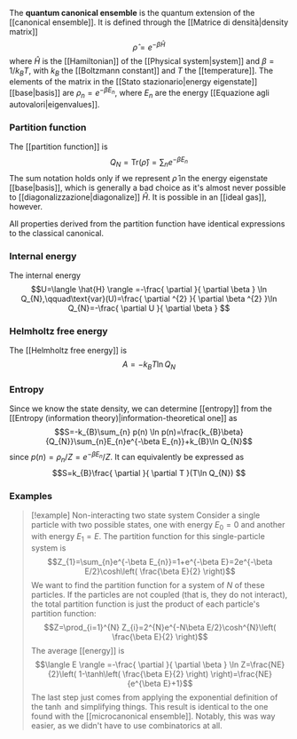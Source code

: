 The **quantum canonical ensemble** is the quantum extension of the [[canonical ensemble]]. It is defined through the [[Matrice di densità|density matrix]]
$$\hat{\rho}=e^{-\beta \hat{H}}$$
where $\hat{H}$ is the [[Hamiltonian]] of the [[Physical system|system]] and $\beta=1/k_{B}T$, with $k_{B}$ the [[Boltzmann constant]] and $T$ the [[temperature]]. The elements of the matrix in the [[Stato stazionario|energy eigenstate]] [[base|basis]] are $\rho_{n}=e^{-\beta E_{n}}$, where $E_{n}$ are the energy [[Equazione agli autovalori|eigenvalues]].
### Partition function
The [[partition function]] is
$$Q_{N}=\text{Tr}(\hat{\rho})=\sum_{n}e^{-\beta E_{n}}$$
The sum notation holds only if we represent $\hat{\rho}$ in the energy eigenstate [[base|basis]], which is generally a bad choice as it's almost never possible to [[diagonalizzazione|diagonalize]] $\hat{H}$. It is possible in an [[ideal gas]], however.

All properties derived from the partition function have identical expressions to the classical canonical.
### Internal energy
The internal energy
$$U=\langle \hat{H} \rangle =-\frac{ \partial  }{ \partial \beta } \ln Q_{N},\qquad\text{var}(U)=\frac{ \partial ^{2} }{ \partial \beta ^{2} }\ln Q_{N}=-\frac{ \partial U  }{ \partial \beta } $$
### Helmholtz free energy
The [[Helmholtz free energy]] is
$$A=-k_{B}T\ln Q_{N}$$
### Entropy
Since we know the state density, we can determine [[entropy]] from the [[Entropy (information theory)|information-theoretical one]] as
$$S=-k_{B}\sum_{n} p(n) \ln p(n)=\frac{k_{B}\beta}{Q_{N}}\sum_{n}E_{n}e^{-\beta E_{n}}+k_{B}\ln Q_{N}$$
since $p(n)=\rho_{n}/Z=e^{-\beta E_{n}}/Z$. It can equivalently be expressed as
$$S=k_{B}\frac{ \partial  }{ \partial T }(T\ln Q_{N}) $$
### Examples
> [!example] Non-interacting two state system
> Consider a single particle with two possible states, one with energy $E_{0}=0$ and another with energy $E_{1}=E$. The partition function for this single-particle system is
> $$Z_{1}=\sum_{n}e^{-\beta E_{n}}=1+e^{-\beta E}=2e^{-\beta E/2}\cosh\left( \frac{\beta E}{2} \right)$$
> We want to find the partition function for a system of $N$ of these particles. If the particles are not coupled (that is, they do not interact), the total partition function is just the product of each particle's partition function:
> $$Z=\prod_{i=1}^{N} Z_{i}=2^{N}e^{-N\beta E/2}\cosh^{N}\left( \frac{\beta E}{2} \right)$$
> The average [[energy]] is
> $$\langle E \rangle =-\frac{ \partial  }{ \partial \beta } \ln Z=\frac{NE}{2}\left( 1-\tanh\left( \frac{\beta E}{2} \right) \right)=\frac{NE}{e^{\beta E}+1}$$
> The last step just comes from applying the exponential definition of the $\tanh$ and simplifying things. This result is identical to the one found with the [[microcanonical ensemble]]. Notably, this was way easier, as we didn't have to use combinatorics at all.

